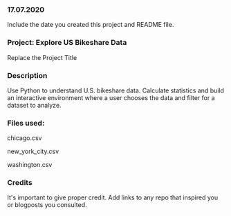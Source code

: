 ### 17.07.2020
Include the date you created this project and README file.

### Project: Explore US Bikeshare Data
Replace the Project Title

### Description

Use Python to understand U.S. bikeshare data. Calculate statistics and build an interactive environment where a user chooses the data and filter for a dataset to analyze.

### Files used:

chicago.csv

new_york_city.csv

washington.csv

### Credits
It's important to give proper credit. Add links to any repo that inspired you or blogposts you consulted.
